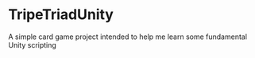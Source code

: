 # TripeTriadUnity
A simple card game project intended to help me learn some fundamental Unity scripting
